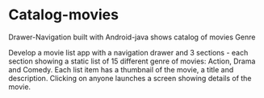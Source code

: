 # Catalog-movies
Drawer-Navigation built with Android-java shows catalog of movies Genre

Develop a movie list app with a navigation drawer and 3 sections - each section showing a static list of 15 different genre of movies: Action, Drama and Comedy. Each list item has a thumbnail of the movie, a title and description. Clicking on anyone launches a screen showing details of the movie.
